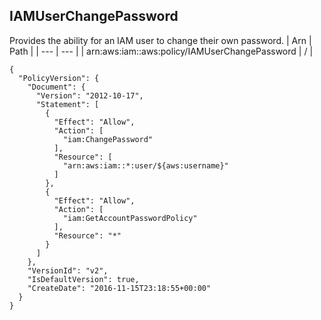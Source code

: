 
## IAMUserChangePassword
Provides the ability for an IAM user to change their own password.
| Arn | Path |
| --- | --- |
| arn:aws:iam::aws:policy/IAMUserChangePassword | / |
```
{
  "PolicyVersion": {
    "Document": {
      "Version": "2012-10-17",
      "Statement": [
        {
          "Effect": "Allow",
          "Action": [
            "iam:ChangePassword"
          ],
          "Resource": [
            "arn:aws:iam::*:user/${aws:username}"
          ]
        },
        {
          "Effect": "Allow",
          "Action": [
            "iam:GetAccountPasswordPolicy"
          ],
          "Resource": "*"
        }
      ]
    },
    "VersionId": "v2",
    "IsDefaultVersion": true,
    "CreateDate": "2016-11-15T23:18:55+00:00"
  }
}
```
